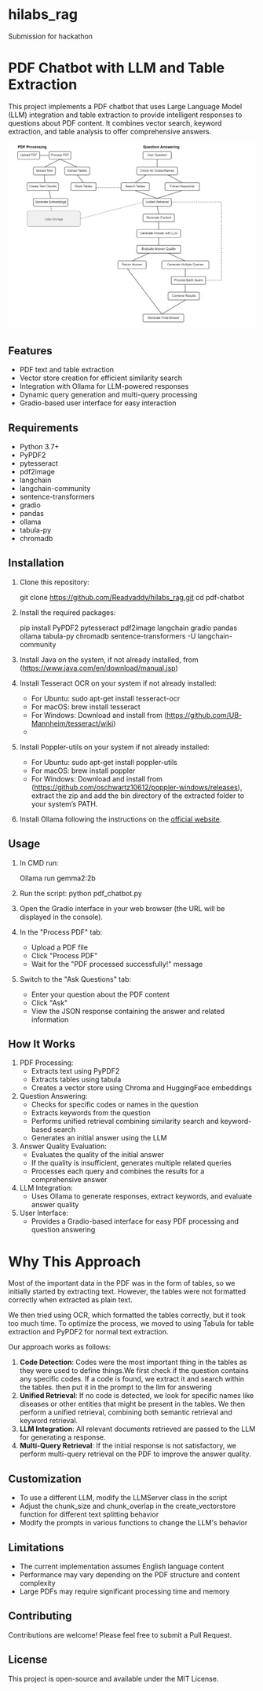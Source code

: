 # hilabs_rag
Submission for hackathon
# PDF Chatbot with LLM and Table Extraction
This project implements a PDF chatbot that uses Large Language Model (LLM) integration and table extraction to provide intelligent responses to questions about PDF content. It combines vector search, keyword extraction, and table analysis to offer comprehensive answers.

![PDF Chatbot](https://github.com/Readyaddy/hilabs_rag/blob/main/architecture.png)
## Features
- PDF text and table extraction
- Vector store creation for efficient similarity search
- Integration with Ollama for LLM-powered responses
- Dynamic query generation and multi-query processing
- Gradio-based user interface for easy interaction
## Requirements
- Python 3.7+
- PyPDF2
- pytesseract
- pdf2image
- langchain
- langchain-community
- sentence-transformers
- gradio
- pandas
- ollama
- tabula-py
- chromadb
## Installation
1. Clone this repository:
   
   git clone https://github.com/Readyaddy/hilabs_rag.git
   cd pdf-chatbot
   
2. Install the required packages:

   pip install PyPDF2 pytesseract pdf2image langchain gradio pandas ollama tabula-py chromadb sentence-transformers -U langchain-community 

3. Install Java on the system, if not already installed, from (https://www.java.com/en/download/manual.jsp)
   
4. Install Tesseract OCR on your system if not already installed:
   - For Ubuntu: sudo apt-get install tesseract-ocr
   - For macOS: brew install tesseract
   - For Windows: Download and install from (https://github.com/UB-Mannheim/tesseract/wiki)
   - 
5. Install Poppler-utils on your system if not already installed:
   - For Ubuntu: sudo apt-get install poppler-utils
   - For macOS: brew install poppler
   - For Windows: Download and install from (https://github.com/oschwartz10612/poppler-windows/releases), extract the zip and add the bin directory of the 
      extracted folder to your system’s PATH.
     
6. Install Ollama following the instructions on the [official website](https://ollama.ai/).
## Usage
1. In CMD run:

   Ollama run gemma2:2b
   
2. Run the script:
   python pdf_chatbot.py
   
3. Open the Gradio interface in your web browser (the URL will be displayed in the console).
4. In the "Process PDF" tab:
   - Upload a PDF file
   - Click "Process PDF"
   - Wait for the "PDF processed successfully!" message
5. Switch to the "Ask Questions" tab:
   - Enter your question about the PDF content
   - Click "Ask"
   - View the JSON response containing the answer and related information
## How It Works
1. PDF Processing:
   - Extracts text using PyPDF2
   - Extracts tables using tabula
   - Creates a vector store using Chroma and HuggingFace embeddings
2. Question Answering:
   - Checks for specific codes or names in the question
   - Extracts keywords from the question
   - Performs unified retrieval combining similarity search and keyword-based search
   - Generates an initial answer using the LLM
3. Answer Quality Evaluation:
   - Evaluates the quality of the initial answer
   - If the quality is insufficient, generates multiple related queries
   - Processes each query and combines the results for a comprehensive answer
4. LLM Integration:
   - Uses Ollama to generate responses, extract keywords, and evaluate answer quality
5. User Interface:
   - Provides a Gradio-based interface for easy PDF processing and question answering
# Why This Approach

Most of the important data in the PDF was in the form of tables, so we initially started by extracting text. However, the tables were not formatted correctly when extracted as plain text. 

We then tried using OCR, which formatted the tables correctly, but it took too much time. To optimize the process, we moved to using Tabula for table extraction and PyPDF2 for normal text extraction.

Our approach works as follows:
1. **Code Detection**: Codes were the most important thing in the tables as they were used to define things.We first check if the question contains any specific codes. If a code is found, we extract it and search within the tables. then put it in the prompt to the llm for answering
2. **Unified Retrieval**: If no code is detected, we look for specific names like diseases or other entities that might be present in the tables. We then perform a unified retrieval, combining both semantic retrieval and keyword retrieval.
3. **LLM Integration**: All relevant documents retrieved are passed to the LLM for generating a response.
4. **Multi-Query Retrieval**: If the initial response is not satisfactory, we perform multi-query retrieval on the PDF to improve the answer quality.


## Customization
- To use a different LLM, modify the LLMServer class in the script
- Adjust the chunk_size and chunk_overlap in the create_vectorstore function for different text splitting behavior
- Modify the prompts in various functions to change the LLM's behavior
## Limitations
- The current implementation assumes English language content
- Performance may vary depending on the PDF structure and content complexity
- Large PDFs may require significant processing time and memory
## Contributing
Contributions are welcome! Please feel free to submit a Pull Request.
## License
This project is open-source and available under the MIT License.
